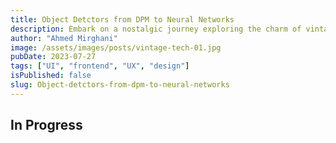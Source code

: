 ```yaml
---
title: Object Detctors from DPM to Neural Networks
description: Embark on a nostalgic journey exploring the charm of vintage tech and its unexpected resurgence among modern developers and designers.
author: "Ahmed Mirghani"
image: /assets/images/posts/vintage-tech-01.jpg
pubDate: 2023-07-27
tags: ["UI", "frontend", "UX", "design"]
isPublished: false
slug: Object-detctors-from-dpm-to-neural-networks
---
```


## In Progress

